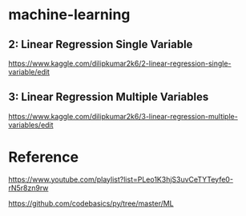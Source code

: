 # machine-learning
## 2: Linear Regression Single Variable
https://www.kaggle.com/dilipkumar2k6/2-linear-regression-single-variable/edit

## 3: Linear Regression Multiple Variables
https://www.kaggle.com/dilipkumar2k6/3-linear-regression-multiple-variables/edit

# Reference
https://www.youtube.com/playlist?list=PLeo1K3hjS3uvCeTYTeyfe0-rN5r8zn9rw

https://github.com/codebasics/py/tree/master/ML